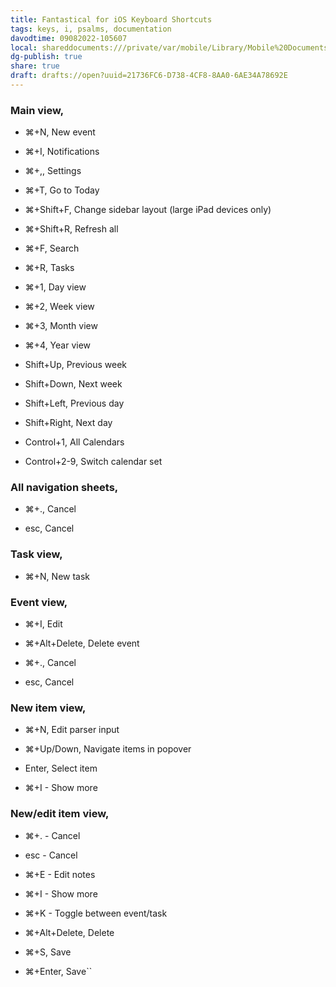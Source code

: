 ```yaml
---
title: Fantastical for iOS Keyboard Shortcuts
tags: keys, i, psalms, documentation
davodtime: 09082022-105607
local: shareddocuments:///private/var/mobile/Library/Mobile%20Documents/iCloud~md~obsidian/Documents/OBSHIDDIAN/drafts/21736FC6-D738-4CF8-8AA0-6AE34A78692E.md
dg-publish: true
share: true
draft: drafts://open?uuid=21736FC6-D738-4CF8-8AA0-6AE34A78692E
---
```


### Main view,

  * ⌘+N, New event

  * ⌘+I, Notifications

  * ⌘+,, Settings

  * ⌘+T, Go to Today

  * ⌘+Shift+F, Change sidebar layout (large iPad devices only)

  * ⌘+Shift+R, Refresh all

  * ⌘+F, Search

  * ⌘+R, Tasks

  * ⌘+1, Day view

  * ⌘+2, Week view

  * ⌘+3, Month view

  * ⌘+4, Year view

  * Shift+Up, Previous week

  * Shift+Down, Next week

  * Shift+Left, Previous day

  * Shift+Right, Next day

  * Control+1, All Calendars

  * Control+2-9, Switch calendar set

### All navigation sheets,

  * ⌘+., Cancel

  * esc, Cancel

### Task view,

  * ⌘+N, New task

### Event view,

  * ⌘+I, Edit

  * ⌘+Alt+Delete, Delete event

  * ⌘+., Cancel

  * esc, Cancel

### New item view,

  * ⌘+N, Edit parser input

  * ⌘+Up/Down, Navigate items in popover

  * Enter, Select item

  * ⌘+I - Show more

### New/edit item view,

  * ⌘+. - Cancel

  * esc - Cancel

  * ⌘+E - Edit notes

  * ⌘+I - Show more

  * ⌘+K - Toggle between event/task

  * ⌘+Alt+Delete, Delete

  * ⌘+S, Save

  * ⌘+Enter, Save``